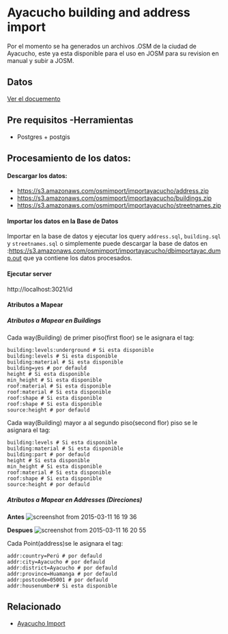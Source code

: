 # Ayacucho building and address import
Por el momento se ha generados un archivos .OSM de la ciudad de Ayacucho, este ya esta disponible para el uso  en JOSM  para su revision en manual y subir a JOSM.

## Datos

[Ver el docuemento](http://wiki.openstreetmap.org/wiki/Import/Catalogue/Ayacucho-Peru)

## Pre requisitos -Herramientas

- Postgres + postgis

## Procesamiento de los datos:

#### Descargar los datos:

- https://s3.amazonaws.com/osmimport/importayacucho/address.zip
- https://s3.amazonaws.com/osmimport/importayacucho/buildings.zip
- https://s3.amazonaws.com/osmimport/importayacucho/streetnames.zip

#### Importar los datos en la Base de Datos

Importar en la base de datos y ejecutar los query `address.sql`, `building.sql` y `streetnames.sql` o simplemente puede descargar la base de datos en :https://s3.amazonaws.com/osmimport/importayacucho/dbimportayac.dump.out  que ya contiene los datos procesados.

#### Ejecutar server

http://localhost:3021/id




#### Atributos a Mapear

##### Atributos a Mapear en Buildings


Cada way(Building) de primer piso(first floor) se le asignara el tag:

	building:levels:underground # Si esta disponible
	building:levels # Si esta disponible
	building:material # Si esta disponible
	building=yes # por defauld
	height # Si esta disponible
	min_height # Si esta disponible
	roof:material # Si esta disponible
	roof:material # Si esta disponible
	roof:shape # Si esta disponible
	roof:shape # Si esta disponible
	source:height # por defauld

Cada way(Building) mayor a al segundo piso(second flor)  piso se le asignara el tag:

	building:levels # Si esta disponible
	building:material # Si esta disponible
	building:part # por defauld
	height # Si esta disponible
	min_height # Si esta disponible
	roof:material # Si esta disponible
	roof:shape # Si esta disponible
	source:height # por defauld

##### Atributos a Mapear en Addresses (Direciones)

**Antes**
![screenshot from 2015-03-11 16 19 36](https://cloud.githubusercontent.com/assets/1152236/6607149/9e7ea3c2-c80a-11e4-9413-26678f802bc1.png)

**Despues**
![screenshot from 2015-03-11 16 20 55](https://cloud.githubusercontent.com/assets/1152236/6607148/9e7cdf38-c80a-11e4-8241-23ca4e8d711e.png)


Cada Point(address)se le asignara el tag:

	addr:country=Perú # por defauld
	addr:city=Ayacucho # por defauld
	addr:district=Ayacucho # por defauld
	addr:province=Huamanga # por defauld
	addr:postcode=05001 # por defauld
	addr:housenumber# Si esta disponible


## Relacionado

- [Ayacucho Import](http://wiki.openstreetmap.org/wiki/Import/Catalogue/Ayacucho-Peru)